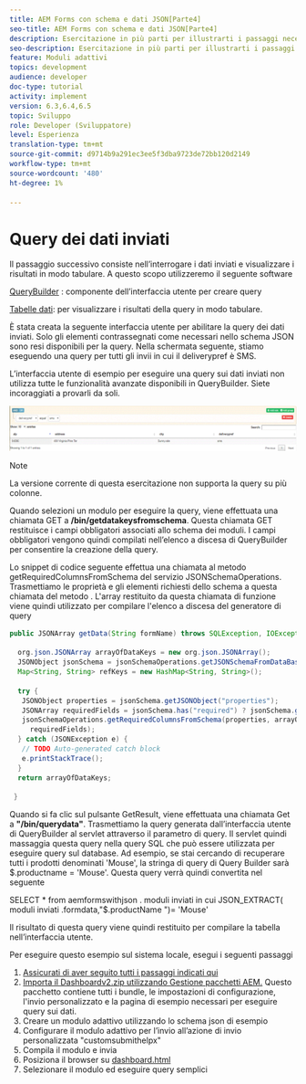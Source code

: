 ```yaml
---
title: AEM Forms con schema e dati JSON[Parte4]
seo-title: AEM Forms con schema e dati JSON[Parte4]
description: Esercitazione in più parti per illustrarti i passaggi necessari per creare un modulo adattivo con schema JSON e per eseguire query sui dati inviati.
seo-description: Esercitazione in più parti per illustrarti i passaggi necessari per creare un modulo adattivo con schema JSON e per eseguire query sui dati inviati.
feature: Moduli adattivi
topics: development
audience: developer
doc-type: tutorial
activity: implement
version: 6.3,6.4,6.5
topic: Sviluppo
role: Developer (Sviluppatore)
level: Esperienza
translation-type: tm+mt
source-git-commit: d9714b9a291ec3ee5f3dba9723de72bb120d2149
workflow-type: tm+mt
source-wordcount: '480'
ht-degree: 1%

---
```



# Query dei dati inviati


Il passaggio successivo consiste nell’interrogare i dati inviati e visualizzare i risultati in modo tabulare. A questo scopo utilizzeremo il seguente software

[QueryBuilder](https://querybuilder.js.org/) : componente dell’interfaccia utente per creare query

[Tabelle dati](https://datatables.net/): per visualizzare i risultati della query in modo tabulare.

È stata creata la seguente interfaccia utente per abilitare la query dei dati inviati. Solo gli elementi contrassegnati come necessari nello schema JSON sono resi disponibili per la query. Nella schermata seguente, stiamo eseguendo una query per tutti gli invii in cui il deliverypref è SMS.

L’interfaccia utente di esempio per eseguire una query sui dati inviati non utilizza tutte le funzionalità avanzate disponibili in QueryBuilder. Siete incoraggiati a provarli da soli.

![querybuilder](assets/querybuilderui.gif)

>[!NOTE]
>
>La versione corrente di questa esercitazione non supporta la query su più colonne.

Quando selezioni un modulo per eseguire la query, viene effettuata una chiamata GET a **/bin/getdatakeysfromschema**. Questa chiamata GET restituisce i campi obbligatori associati allo schema dei moduli. I campi obbligatori vengono quindi compilati nell’elenco a discesa di QueryBuilder per consentire la creazione della query.

Lo snippet di codice seguente effettua una chiamata al metodo getRequiredColumnsFromSchema del servizio JSONSchemaOperations. Trasmettiamo le proprietà e gli elementi richiesti dello schema a questa chiamata del metodo . L&#39;array restituito da questa chiamata di funzione viene quindi utilizzato per compilare l&#39;elenco a discesa del generatore di query

```java
public JSONArray getData(String formName) throws SQLException, IOException {

  org.json.JSONArray arrayOfDataKeys = new org.json.JSONArray();
  JSONObject jsonSchema = jsonSchemaOperations.getJSONSchemaFromDataBase(formName);
  Map<String, String> refKeys = new HashMap<String, String>();

  try {
   JSONObject properties = jsonSchema.getJSONObject("properties");
   JSONArray requiredFields = jsonSchema.has("required") ? jsonSchema.getJSONArray("required") : null;
   jsonSchemaOperations.getRequiredColumnsFromSchema(properties, arrayOfDataKeys, "", jsonSchema, refKeys,
     requiredFields);
  } catch (JSONException e) {
   // TODO Auto-generated catch block
   e.printStackTrace();
  }
  return arrayOfDataKeys;

 }
```

Quando si fa clic sul pulsante GetResult, viene effettuata una chiamata Get a **&quot;/bin/querydata&quot;**. Trasmettiamo la query generata dall’interfaccia utente di QueryBuilder al servlet attraverso il parametro di query. Il servlet quindi massaggia questa query nella query SQL che può essere utilizzata per eseguire query sul database. Ad esempio, se stai cercando di recuperare tutti i prodotti denominati &#39;Mouse&#39;, la stringa di query di Query Builder sarà $.productname = &#39;Mouse&#39;. Questa query verrà quindi convertita nel seguente

SELECT * from aemformswithjson .  moduli inviati in cui JSON_EXTRACT( moduli inviati .formdata,&quot;$.productName &quot;)= &#39;Mouse&#39;

Il risultato di questa query viene quindi restituito per compilare la tabella nell’interfaccia utente.

Per eseguire questo esempio sul sistema locale, esegui i seguenti passaggi

1. [Assicurati di aver seguito tutti i passaggi indicati qui](part2.md)
1. [Importa il Dashboardv2.zip utilizzando Gestione pacchetti AEM.](assets/dashboardv2.zip) Questo pacchetto contiene tutti i bundle, le impostazioni di configurazione, l&#39;invio personalizzato e la pagina di esempio necessari per eseguire query sui dati.
1. Creare un modulo adattivo utilizzando lo schema json di esempio
1. Configurare il modulo adattivo per l’invio all’azione di invio personalizzata &quot;customsubmithelpx&quot;
1. Compila il modulo e invia
1. Posiziona il browser su [dashboard.html](http://localhost:4502/content/AemForms/dashboard.html)
1. Selezionare il modulo ed eseguire query semplici

